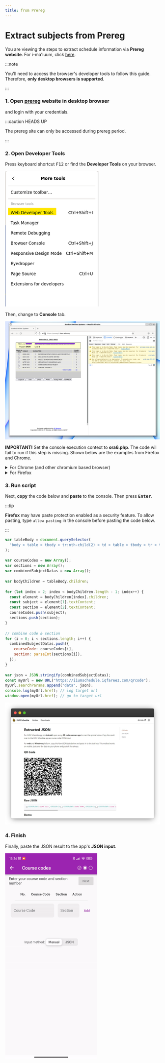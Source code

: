 ```yaml
---
title: from Prereg
---
```


# Extract subjects from Prereg

You are viewing the steps to extract schedule information via **Prereg website**. For i-ma'luum, click [here](../imaluum/).

:::note

You'll need to access the browser's developer tools to follow this guide. Therefore, **only desktop browsers is supported**.

:::

### 1. Open [prereg](https://prereg1.iium.edu.my) website in desktop browser

and login with your credentials.

:::caution HEADS UP

The prereg site can only be accessed during prereg period.

:::

### 2. Open Developer Tools

Press keyboard shortcut <kbd>F12</kbd> or find the **Developer Tools** on your browser.

![devtools firefox](./screenshots/Screenshot-2022-03-06-092412.png)

Then, change to **Console** tab.

![console firefox](./screenshots/Screenshot-2022-03-06-074242.png)

**IMPORTANT!** Set the console execution context to **ora6.php**. The code wil fail to run if this step is missing. Shown below are the examples from Firefox and Chrome.

<details>
  <summary>For Chrome (and other chromium based browser)</summary>
  <div>
  <p>In the console, look for dropdown button that says <b>Top</b>. Then, change it to <b>ora6.php</b> as shown below. </p>
    <img
      src={require('./screenshots/Screenshot-2022-03-06-074800.png').default}
      alt="Execution context chrome"
/>
  </div>
</details>

<details>
  <summary>For Firefox</summary>
  <div>
  <p>In the console, below the log messages, look for dropdown button that says <b>Top</b>. Then, change it to <b>ora6.php</b> as shown below. </p>
    <img
      src={require('./screenshots/Screenshot-2022-03-06-074250.png').default}
      alt="Execution context firefox"
/>
  </div>
</details>

### 3. Run script

Next, **copy** the code below and **paste** to the console. Then press <kbd>**Enter**</kbd>.

:::tip

**Firefox** may have paste protection enabled as a security feature. To allow pasting, type `allow pasting` in the console before pasting the code below.

:::

```js
var tableBody = document.querySelector(
  "body > table > tbody > tr:nth-child(2) > td > table > tbody > tr > td > table > tbody"
);

var courseCodes = new Array();
var sections = new Array();
var combinedSubjectDatas = new Array();

var bodyChildren = tableBody.children;

for (let index = 2; index < bodyChildren.length - 1; index++) {
  const element = bodyChildren[index].children;
  const subject = element[1].textContent;
  const section = element[2].textContent;
  courseCodes.push(subject);
  sections.push(section);
}

// combine code & section
for (i = 0; i < sections.length; i++) {
  combinedSubjectDatas.push({
    courseCode: courseCodes[i],
    section: parseInt(sections[i]),
  });
}

var json = JSON.stringify(combinedSubjectDatas);
const myUrl = new URL("https://iiumschedule.iqfareez.com/qrcode");
myUrl.searchParams.append("data", json);
console.log(myUrl.href); // log target url
window.open(myUrl.href); // go to target url
```

![site qrcode](./screenshots/frame_generic_dark.png)

### 4. Finish

Finally, paste the JSON result to the app's **JSON input**.

![json input iium schedule](./screenshots/app-json-input.gif)
